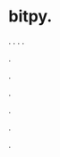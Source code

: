 # bitpy.
.
.
.
.












.






















































.
























.



























.

















































































.

















































.
